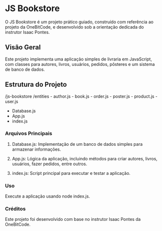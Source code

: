 # JS Bookstore

O JS Bookstore é um projeto prático guiado, construído com referência ao projeto da OneBitCode, e desenvolvido sob a orientação dedicada do instrutor Isaac Pontes.

## Visão Geral

Este projeto implementa uma aplicação simples de livraria em JavaScript, com classes para autores, livros, usuários, pedidos, pôsteres e um sistema de banco de dados.

## Estrutura do Projeto

/js-bookstore
  /entities
    - author.js
    - book.js
    - order.js
    - poster.js
    - product.js
    - user.js
  - Database.js
  - App.js
  - index.js

### Arquivos Principais
1. Database.js: Implementação de um banco de dados simples para armazenar informações.

2. App.js: Lógica da aplicação, incluindo métodos para criar autores, livros, usuários, fazer pedidos, entre outros.

3. index.js: Script principal para executar e testar a aplicação.

### Uso
Execute a aplicação usando node index.js.

### Créditos
Este projeto foi desenvolvido com base no instrutor Isaac Pontes da OneBitCode.